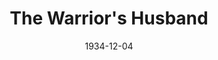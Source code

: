 ---
title: The Warrior's Husband
date: 1934-12-04
opening_date: 1934-12-04
closing_date:
layout: productions
playbill:
Theatre: Theatre Jacksonville
cast:
- Antiope: Alene Chase
- Heroica: Cathrine McElwain
- Caustica: Edre Ferguson
- Achilles: John Rogers
- Hippolyta: Louise White
- Pomposia: Marguerite Culp
- Archery: Maria Clemens
- Amazon Runner: Marion Hendry
- Diana: Mary Louise Munsch
- Lydia: Mildred Denton
- Buria: Mildred McDougal
- Sapiens: Morton Clark
- Theseus: Robert C. Von Riggle
- Homer: Robert Wayne
- Boxing: Robert Wayne
- Gaganius: Stokes Perry
- Hercules: William Jibb
- Wrestling: William Jibb
crew:
- Director: Birsa Shepard
- Costumes: Will Louis
orchestra:
understudies:
---